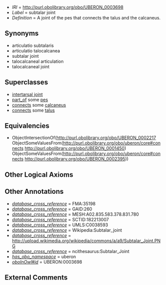  * *IRI* = http://purl.obolibrary.org/obo/UBERON_0003698
 * *Label* = subtalar joint
 * *Definition* = A joint of the pes that connects the talus and the calcaneus.

## Synonyms

 * articulatio subtalaris
 * articulatio talocalcanea
 * subtalar joint
 * talocalcaneal articulation
 * talocalcaneal joint

## Superclasses

 * [intertarsal joint](../../UBERON/47/UBERON_0008447.md)
 * [part_of](../../BFO/50/BFO_0000050.md) some [pes](../../UBERON/87/UBERON_0002387.md)
 * [connects](../../ts/core#connects.md) some [calcaneus](../../UBERON/50/UBERON_0001450.md)
 * [connects](../../ts/core#connects.md) some [talus](../../UBERON/95/UBERON_0002395.md)

## Equivalencies

 * ObjectIntersectionOf(<http://purl.obolibrary.org/obo/UBERON_0002217> ObjectSomeValuesFrom(<http://purl.obolibrary.org/obo/uberon/core#connects> <http://purl.obolibrary.org/obo/UBERON_0001450>) ObjectSomeValuesFrom(<http://purl.obolibrary.org/obo/uberon/core#connects> <http://purl.obolibrary.org/obo/UBERON_0002395>))

## Other Logical Axioms


## Other Annotations

 * *[database_cross_reference](../../ef/oboInOwl#hasDbXref.md)* = FMA:35198
 * *[database_cross_reference](../../ef/oboInOwl#hasDbXref.md)* = GAID:260
 * *[database_cross_reference](../../ef/oboInOwl#hasDbXref.md)* = MESH:A02.835.583.378.831.780
 * *[database_cross_reference](../../ef/oboInOwl#hasDbXref.md)* = SCTID:182213007
 * *[database_cross_reference](../../ef/oboInOwl#hasDbXref.md)* = UMLS:C0038593
 * *[database_cross_reference](../../ef/oboInOwl#hasDbXref.md)* = Wikipedia:Subtalar_joint
 * *[database_cross_reference](../../ef/oboInOwl#hasDbXref.md)* = http://upload.wikimedia.org/wikipedia/commons/a/a9/Subtalar_Joint.PNG
 * *[database_cross_reference](../../ef/oboInOwl#hasDbXref.md)* = ncithesaurus:Subtalar_Joint
 * *[has_obo_namespace](../../ce/oboInOwl#hasOBONamespace.md)* = uberon
 * *[oboInOwl#id](../../id/oboInOwl#id.md)* = UBERON:0003698

## External Comments

